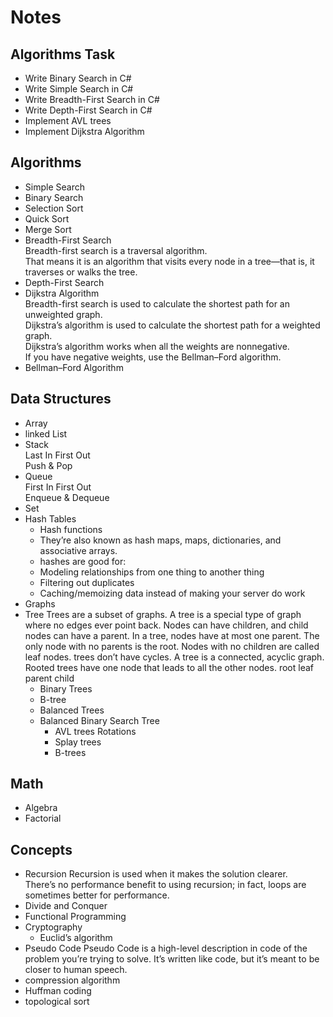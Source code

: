 # Notes

## Algorithms Task

- Write Binary Search in C#
- Write Simple Search in C#
- Write Breadth-First Search in C#
- Write Depth-First Search in C#
- Implement AVL trees
- Implement Dijkstra Algorithm

## Algorithms

- Simple Search
- Binary Search
- Selection Sort
- Quick Sort
- Merge Sort
- Breadth-First Search  
  Breadth-first search is a traversal algorithm.  
  That means it is an algorithm that visits every node in a tree—that is, it traverses or walks the tree.
- Depth-First Search
- Dijkstra Algorithm  
  Breadth-first search is used to calculate the shortest path for an unweighted graph.  
  Dijkstra’s algorithm is used to calculate the shortest path for a weighted graph.  
  Dijkstra’s algorithm works when all the weights are nonnegative.  
  If you have negative weights, use the Bellman–Ford algorithm.
- Bellman–Ford Algorithm

## Data Structures

- Array
- linked List
- Stack  
  Last In First Out  
  Push & Pop
- Queue  
  First In First Out  
  Enqueue & Dequeue
- Set
- Hash Tables
  - Hash functions
  - They’re also known as hash maps, maps, dictionaries, and associative arrays.
  - hashes are good for:
  - Modeling relationships from one thing to another thing
  - Filtering out duplicates
  - Caching/memoizing data instead of making your server do work
- Graphs
- Tree
  Trees are a subset of graphs.
  A tree is a special type of graph where no edges ever point back.
  Nodes can have children, and child nodes can have a parent.
  In a tree, nodes have at most one parent.
  The only node with no parents is the root.
  Nodes with no children are called leaf nodes.
  trees don’t have cycles.
  A tree is a connected, acyclic graph.
  Rooted trees have one node that leads to all the other nodes.
  root
  leaf
  parent
  child
  - Binary Trees
  - B-tree
  - Balanced Trees
  - Balanced Binary Search Tree
    - AVL trees
      Rotations
    - Splay trees
    - B-trees

## Math

- Algebra
- Factorial

## Concepts

- Recursion
  Recursion is used when it makes the solution clearer.  
  There’s no performance benefit to using recursion; in fact, loops are sometimes better for performance.
- Divide and Conquer
- Functional Programming
- Cryptography
  - Euclid’s algorithm
- Pseudo Code
  Pseudo Code is a high-level description in code of the problem you’re trying to solve.
  It’s written like code, but it’s meant to be closer to human speech.
- compression algorithm
- Huffman coding
- topological sort
